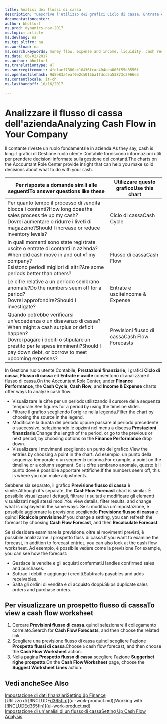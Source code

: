 ```yaml
---
title: Analisi dei flussi di cassa
description: "Descrive l'utilizzo dei grafici Ciclo di cassa, Entrate e uscite, Flusso di cassa e Previsione flusso di cassa per analizzare i flussi di denaro passati e futuri in entrata e in uscita dalla società."
documentationcenter: 
author: bholtorf
ms.prod: dynamics-nav-2017
ms.topic: article
ms.devlang: na
ms.tgt_pltfrm: na
ms.workload: na
ms.search.keywords: money flow, expense and income, liquidity, cash receipts minus cash payments, Cartera
ms.date: 06/02/2017
ms.author: bholtorf
ms.translationtype: HT
ms.sourcegitcommit: 4fefaef7380ac10836fcac404eea006f55d8556f
ms.openlocfilehash: 9d5e83a4eaf0e2cb016ba1fdcc5a53873c3966e3
ms.contentlocale: it-ch
ms.lasthandoff: 10/16/2017

---
```

# <a name="analyzing-cash-flow-in-your-company"></a><span data-ttu-id="b56a3-103">Analizzare il flusso di cassa dell'azienda</span><span class="sxs-lookup"><span data-stu-id="b56a3-103">Analyzing Cash Flow in Your Company</span></span>
<span data-ttu-id="b56a3-104">Il contante riveste un ruolo fondamentale in azienda.</span><span class="sxs-lookup"><span data-stu-id="b56a3-104">As they say, cash is king.</span></span> <span data-ttu-id="b56a3-105">I grafici di Gestione ruolo utente Contabile forniscono informazioni utili per prendere decisioni informate sulla gestione dei contanti.</span><span class="sxs-lookup"><span data-stu-id="b56a3-105">The charts on the Accountant Role Center provide insight that can help you make solid decisions about what to do with your cash.</span></span>  

| <span data-ttu-id="b56a3-106">Per risposte a domande simili alle seguenti</span><span class="sxs-lookup"><span data-stu-id="b56a3-106">To answer questions like these</span></span> | <span data-ttu-id="b56a3-107">Utilizzare questo grafico</span><span class="sxs-lookup"><span data-stu-id="b56a3-107">Use this chart</span></span> |
| --- | --- |
| <span data-ttu-id="b56a3-108">Per quanto tempo il processo di vendita blocca i contanti?</span><span class="sxs-lookup"><span data-stu-id="b56a3-108">How long does the sales process tie up my cash?</span></span></br> <span data-ttu-id="b56a3-109">Dovrei aumentare o ridurre i livelli di magazzino?</span><span class="sxs-lookup"><span data-stu-id="b56a3-109">Should I increase or reduce inventory levels?</span></span> |<span data-ttu-id="b56a3-110">Ciclo di cassa</span><span class="sxs-lookup"><span data-stu-id="b56a3-110">Cash Cycle</span></span> |
| <span data-ttu-id="b56a3-111">In quali momenti sono state registrate uscite o entrate di contanti in azienda?</span><span class="sxs-lookup"><span data-stu-id="b56a3-111">When did cash move in and out of my company?</span></span></br> <span data-ttu-id="b56a3-112">Esistono periodi migliori di altri?</span><span class="sxs-lookup"><span data-stu-id="b56a3-112">Are some periods better than others?</span></span> |<span data-ttu-id="b56a3-113">Flusso di cassa</span><span class="sxs-lookup"><span data-stu-id="b56a3-113">Cash Flow</span></span> |
| <span data-ttu-id="b56a3-114">Le cifre relative a un periodo sembrano anomale?</span><span class="sxs-lookup"><span data-stu-id="b56a3-114">Do the numbers seem off for a period?</span></span></br> <span data-ttu-id="b56a3-115">Dovrei approfondire?</span><span class="sxs-lookup"><span data-stu-id="b56a3-115">Should I investigate?</span></span> |<span data-ttu-id="b56a3-116">Entrate e uscite</span><span class="sxs-lookup"><span data-stu-id="b56a3-116">Income & Expense</span></span> |
| <span data-ttu-id="b56a3-117">Quando potrebbe verificarsi un'eccedenza o un disavanzo di cassa?</span><span class="sxs-lookup"><span data-stu-id="b56a3-117">When might a cash surplus or deficit happen?</span></span></br> <span data-ttu-id="b56a3-118">Dovrei pagare i debiti o stipulare un prestito per le spese imminenti?</span><span class="sxs-lookup"><span data-stu-id="b56a3-118">Should I pay down debt, or borrow to meet upcoming expenses?</span></span> |<span data-ttu-id="b56a3-119">Previsioni flusso di cassa</span><span class="sxs-lookup"><span data-stu-id="b56a3-119">Cash Flow Forecasts</span></span> |

<span data-ttu-id="b56a3-120">In Gestione ruolo utente Contabile, **Prestazioni finanziarie**, i grafici **Ciclo di cassa**, **Flusso di cassa** ed **Entrate e uscite** consentono di analizzare il flusso di cassa.</span><span class="sxs-lookup"><span data-stu-id="b56a3-120">On the Accountant Role Center, under **Finance Performance**, the **Cash Cycle**, **Cash Flow**, and **Income & Expense** charts offer ways to analyze cash flow:</span></span>  

* <span data-ttu-id="b56a3-121">Visualizzare le cifre per un periodo utilizzando il cursore della sequenza temporale.</span><span class="sxs-lookup"><span data-stu-id="b56a3-121">See figures for a period by using the timeline slider.</span></span>  
* <span data-ttu-id="b56a3-122">Filtrare il grafico scegliendo l'origine nella legenda.</span><span class="sxs-lookup"><span data-stu-id="b56a3-122">Filter the chart by choosing the source in the legend.</span></span>  
* <span data-ttu-id="b56a3-123">Modificare la durata del periodo oppure passare al periodo precedente o successivo, selezionando le opzioni nel menu a discesa **Prestazioni finanziarie**.</span><span class="sxs-lookup"><span data-stu-id="b56a3-123">Change the length of the period, or go to the previous or next period, by choosing options on the **Finance Performance** drop down.</span></span>  
* <span data-ttu-id="b56a3-124">Visualizzare i movimenti scegliendo un punto del grafico.</span><span class="sxs-lookup"><span data-stu-id="b56a3-124">View the entries by choosing a point in the chart.</span></span> <span data-ttu-id="b56a3-125">Ad esempio, un punto della sequenza temporale o un segmento colonna.</span><span class="sxs-lookup"><span data-stu-id="b56a3-125">For example, a point on the timeline or a column segment.</span></span> <span data-ttu-id="b56a3-126">Se le cifre sembrano anomale, questo è il punto dove è possibile apportare rettifiche.</span><span class="sxs-lookup"><span data-stu-id="b56a3-126">If the numbers seem off, this is where you can make adjustments.</span></span>  

<span data-ttu-id="b56a3-127">Sebbene sia separato, il grafico **Previsione flusso di cassa** è simile.</span><span class="sxs-lookup"><span data-stu-id="b56a3-127">Although it's separate, the **Cash Flow Forecast** chart is similar.</span></span> <span data-ttu-id="b56a3-128">È possibile visualizzare i dettagli, filtrare i risultati e modificare gli elementi visualizzati negli stessi modi.</span><span class="sxs-lookup"><span data-stu-id="b56a3-128">You view details, filter results, and change what is displayed in the same ways.</span></span> <span data-ttu-id="b56a3-129">Se si modifica un'impostazione, è possibile aggiornare la previsione scegliendo **Previsione flusso di cassa** e quindi **Ricalcola previsione**.</span><span class="sxs-lookup"><span data-stu-id="b56a3-129">If you change a setting, you can refresh the forecast by choosing **Cash Flow Forecast**, and then **Recalculate Forecast**.</span></span>

<span data-ttu-id="b56a3-130">Se si desidera esaminare la previsione, oltre ai movimenti previsti, è possibile analizzarne il prospetto flussi di cassa.</span><span class="sxs-lookup"><span data-stu-id="b56a3-130">If you want to examine the forecast, in addition to forecast entries, you can also look at the cash flow worksheet.</span></span> <span data-ttu-id="b56a3-131">Ad esempio, è possibile vedere come la previsione:</span><span class="sxs-lookup"><span data-stu-id="b56a3-131">For example, you can see how the forecast:</span></span>

* <span data-ttu-id="b56a3-132">Gestisce le vendite e gli acquisti confermati.</span><span class="sxs-lookup"><span data-stu-id="b56a3-132">Handles confirmed sales and purchases.</span></span>  
* <span data-ttu-id="b56a3-133">Sottrae i debiti e aggiunge i crediti.</span><span class="sxs-lookup"><span data-stu-id="b56a3-133">Subtracts payables and adds receivables.</span></span>  
* <span data-ttu-id="b56a3-134">Salta gli ordini di vendita e di acquisto doppi.</span><span class="sxs-lookup"><span data-stu-id="b56a3-134">Skips duplicate sales orders and purchase orders.</span></span>  

## <a name="to-view-a-cash-flow-worksheet"></a><span data-ttu-id="b56a3-135">Per visualizzare un prospetto flusso di cassa</span><span class="sxs-lookup"><span data-stu-id="b56a3-135">To view a cash flow worksheet</span></span>
1. <span data-ttu-id="b56a3-136">Cercare **Previsioni flusso di cassa**, quindi selezionare il collegamento correlato.</span><span class="sxs-lookup"><span data-stu-id="b56a3-136">Search for **Cash Flow Forecasts**, and then choose the related link.</span></span>  
2. <span data-ttu-id="b56a3-137">Scegliere una previsione flusso di cassa quindi scegliere l'azione **Prospetto flussi di cassa**.</span><span class="sxs-lookup"><span data-stu-id="b56a3-137">Choose a cash flow forecast, and then choose the **Cash Flow Worksheet** action.</span></span>  
3. <span data-ttu-id="b56a3-138">Nella pagina **Prospetto flusso di cassa** scegliere l'azione **Suggerisci righe prospetto**.</span><span class="sxs-lookup"><span data-stu-id="b56a3-138">On the **Cash Flow Worksheet** page, choose the **Suggest Worksheet Lines** action.</span></span>  

## <a name="see-also"></a><span data-ttu-id="b56a3-139">Vedi anche</span><span class="sxs-lookup"><span data-stu-id="b56a3-139">See Also</span></span>
[<span data-ttu-id="b56a3-140">Impostazione di dati finanziari</span><span class="sxs-lookup"><span data-stu-id="b56a3-140">Setting Up Finance</span></span>](finance-setup-finance.md)  
<span data-ttu-id="b56a3-141">[Utilizzo di [!INCLUDE[d365fin](includes/d365fin_md.md)]](ui-work-product.md)</span><span class="sxs-lookup"><span data-stu-id="b56a3-141">[Working with [!INCLUDE[d365fin](includes/d365fin_md.md)]](ui-work-product.md)</span></span>  
[<span data-ttu-id="b56a3-142">Impostazione di un'analisi di un flusso di cassa</span><span class="sxs-lookup"><span data-stu-id="b56a3-142">Setting Up Cash Flow Analysis</span></span>](finance-setup-cash-flow-analyses.md)  

